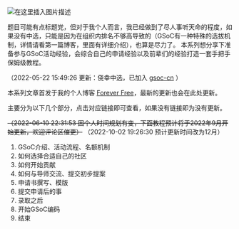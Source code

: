 ![在这里插入图片描述](https://img-blog.csdnimg.cn/58a73777b97f49dbaa15208b41e5ba69.png)

题目可能有点标题党，但对于我个人而言，我已经做到了尽人事听天命的程度，如果没有中选，只能是因为在组织内排名不够高导致的（GSoC有一种特殊的选拔机制，详情请看第一篇博客，里面有详细介绍），也算是尽力了。
本系列想分享下准备参与GSoC活动经验，会综合自己的申请经验以及前辈们的经验打造一套手把手保姆级教程。

（2022-05-22 15:49:26 更新：侥幸中选，已加入 [gsoc-cn](https://github.com/gsoc-cn) ）

本系列文章首发于我的个人博客 [Forever Free](http://erdengk.top/)，最新的更新也会在此处更新。

主要分为以下几个部分，点击对应链接即可查看，如果没有链接即为没有更新。

~~（2022-06-10 22:31:53 因个人时间规划有变，下面教程预计将于2022年9月开始更新，欢迎评论区催更）~~
（2022-10-02 19:26:30 预计更新时间改为12月）


 1. GSoC介绍、活动流程、名额机制
 2. 如何选择合适自己的社区
 3. 如何开始贡献
 4. 如何与导师交流、提交初步提案
 5. 申请书撰写、模版
 6. 提交申请后的事
 7. 录取之后
 8. 开始GSoC编码
 9. 结束